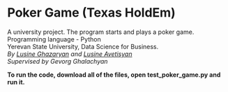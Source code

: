 # Poker Game (Texas HoldEm)
A university project. The program starts and plays a poker game. <br />
Programming language - Python <br />
Yerevan State University, Data Science for Business. <br />
*By <a href="https://github.com/Lusine5">Lusine Ghazaryan</a> and <a href="https://github.com/lousine">Lusine Avetisyan</a>* <br />
*Supervised by Gevorg Ghalachyan*

<b>To run the code, download all of the files, open test_poker_game.py and run it.<b /> 
